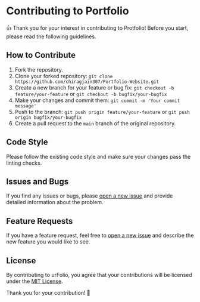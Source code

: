 # Contributing to Portfolio

👍 Thank you for your interest in contributing to Protfolio! Before you start, please read the following guidelines.

## How to Contribute

1. Fork the repository.
2. Clone your forked repository: `git clone https://github.com/chiragjain307/Portfolio-Website.git`
3. Create a new branch for your feature or bug fix: `git checkout -b feature/your-feature` or `git checkout -b bugfix/your-bugfix`
4. Make your changes and commit them: `git commit -m 'Your commit message'`
5. Push to the branch: `git push origin feature/your-feature` or `git push origin bugfix/your-bugfix`
6. Create a pull request to the `main` branch of the original repository.

## Code Style

Please follow the existing code style and make sure your changes pass the linting checks.

## Issues and Bugs

If you find any issues or bugs, please [open a new issue](https://github.com/chiragjain307/Portfolio-Website/issues) and provide detailed information about the problem.

## Feature Requests

If you have a feature request, feel free to [open a new issue](https://github.com/chiragjain307/Portfolio-Website/issues) and describe the new feature you would like to see.

## License

By contributing to urFolio, you agree that your contributions will be licensed under the [MIT License](License).

Thank you for your contribution! 🚀